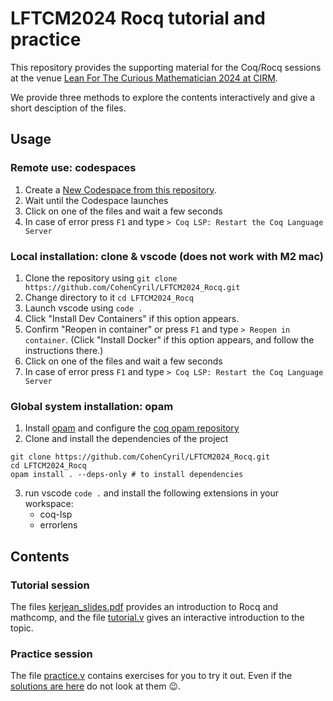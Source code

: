 # LFTCM2024 Rocq tutorial and practice

This repository provides the supporting material for the Coq/Rocq sessions at the venue
[Lean For The Curious Mathematician 2024 at CIRM](https://conferences.cirm-math.fr/2970.html).

We provide three methods to explore the contents interactively and give a short desciption of the files.

## Usage

### Remote use: codespaces

1. Create a [New Codespace from this repository](https://github.com/codespaces/new?hide_repo_select=true&ref=main&repo=767514192&skip_quickstart=true).
2. Wait until the Codespace launches
3. Click on one of the files and wait a few seconds
4. In case of error press `F1` and type `> Coq LSP: Restart the Coq Language Server`

### Local installation: clone & vscode (does not work with M2 mac)

1. Clone the repository using `git clone https://github.com/CohenCyril/LFTCM2024_Rocq.git`
2. Change directory to it `cd LFTCM2024_Rocq`
3. Launch vscode using `code .`
4. Click "Install Dev Containers" if this option appears.
5. Confirm "Reopen in container" or press `F1` and type `> Reopen in container`. (Click "Install Docker" if this option appears, and follow the instructions there.)
6. Click on one of the files and wait a few seconds
7. In case of error press `F1` and type `> Coq LSP: Restart the Coq Language Server`

### Global system installation: opam

  1. Install [opam](https://opam.ocaml.org/doc/Install.html) and configure the [coq opam repository](https://coq.inria.fr/opam-using.html#coq-packages)
  2. Clone and install the dependencies of the project
  ```shell
  git clone https://github.com/CohenCyril/LFTCM2024_Rocq.git
  cd LFTCM2024_Rocq
  opam install . --deps-only # to install dependencies
  ```
  3. run vscode `code .` and install the following extensions in your workspace:
     - coq-lsp
     - errorlens

## Contents

### Tutorial session

The files [kerjean_slides.pdf](kerjean_slides.pdf) provides an introduction to Rocq and mathcomp, and the file [tutorial.v](tutorial.v) gives an interactive introduction to the topic.

### Practice session

The file [practice.v](practice.v) contains exercises for you to try it out.
Even if the [solutions are here](solutions.v) do not look at them 😉.
